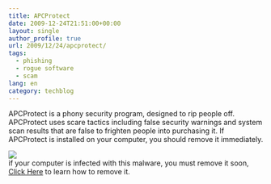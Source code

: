 ```yaml
---
title: APCProtect
date: 2009-12-24T21:51:00+00:00
layout: single
author_profile: true
url: 2009/12/24/apcprotect/
tags:
  - phishing
  - rogue software
  - scam
lang: en
category: techblog
---
```

APCProtect is a phony security program, designed to rip people off. APCProtect uses scare tactics including false security warnings and system scan results that are false to frighten people into purchasing it. If APCProtect is installed on your computer, you should remove it immediately.

<div>
</div>

<div>
  <a href="http://2.bp.blogspot.com/_vaUVXcmC3OI/SzPa9T6jQkI/AAAAAAAAAgI/lc2S1cCYzVk/s1600-h/APCProtect_GUI.jpg" imageanchor="1"><img border="0" src="http://2.bp.blogspot.com/_vaUVXcmC3OI/SzPa9T6jQkI/AAAAAAAAAgI/lc2S1cCYzVk/s400/APCProtect_GUI.jpg" /></a>
</div>

<div>
</div>

<div>
  if your computer is infected with this malware, you must remove it soon, <a href="http://sites.google.com/site/boelectronic/computer/security/virus-removing">Click Here</a> to learn how to remove it.
</div>